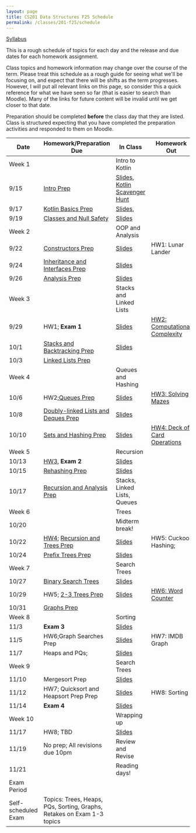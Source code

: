 ```yaml
---
layout: page
title: CS201 Data Structures F25 Schedule
permalink: /classes/201-f25/schedule
---
```


[Syllabus](syllabus)

This is a rough schedule of topics for each day and the release and due dates for each homework assignment.

Class topics and homework information may change over the course of the term. Please treat this schedule as a rough guide for seeing what we'll be focusing on, and expect that there will be shifts as the term progresses. However, I will put all relevant links on this page, so consider this a quick reference for what we have seen so far (that is easier to search than Moodle). Many of the links for future content will be invalid until we get closer to that date.

Preparation should be completed **before** the class day that they are listed. Class is structured expecting that you have completed the preparation activities and responded to them on Moodle.

| Date	| Homework/Preparation Due	| In Class |	Homework Out |
| ------- | --------------- | ------------- | -------------- |
| Week 1 | | Intro to Kotlin | |
| 9/15| [Intro Prep](intro-prep) | [Slides](), [Kotlin Scavenger Hunt](kotlin-lab)| |
| 9/17 | [Kotlin Basics Prep]() | [Slides](),  |	 |
| 9/19 | [Classes and Null Safety]()	|  [Slides]() |	 |
| Week 2 | | OOP and Analysis| |
| 9/22 | [Constructors Prep]() 	|	  [Slides]() |HW1: Lunar Lander |
| 9/24 | [Inheritance and Interfaces Prep]()   |	[Slides]() 	| |
| 9/26 | [Analysis Prep]()| [Slides]()	| |
| Week 3 | | Stacks and Linked Lists | |
| 9/29 | HW1;  **Exam 1**   | [Slides]()  | [HW2: Computational Complexity](hw2) |
| 10/1 | [Stacks and Backtracking Prep]()   |		[Slides]()	|  |
| 10/3 | [Linked Lists Prep]() |	 	| |
| Week 4 | | Queues and Hashing| |
| 10/6 |HW2;[Queues Prep]() | [Slides]() | [HW3: Solving Mazes](hw3) |
| 10/8 |  [Doubly-linked Lists and Deques Prep]() |	[Slides]()	| |
| 10/10 | [Sets and Hashing Prep]() |[Slides]() | [HW4: Deck of Card Operations](hw4)|
| Week 5 |  | Recursion | |
| 10/13 |[HW3](hw3),	  **Exam 2**	| [Slides]()	|  |
| 10/15 |   [Rehashing Prep]() |	[Slides]()	|   |
| 10/17	|[Recursion and Analysis Prep]()   |	Stacks, Linked Lists, Queues	| |
| Week 6 | | Trees| |
| 10/20 |  | Midterm break! | |
| 10/22 |  [HW4](hw4); [Recursion and Trees Prep]()  |[Slides]()	|HW5: Cuckoo Hashing;  |
| 10/24 |  [Prefix Trees Prep]() |	[Slides]() | |
| Week 7 | | Search Trees | |
| 10/27 | [Binary Search Trees]()  | [Slides]() | |
| 10/29 |	HW5; [2-3 Trees Prep]() | [Slides]()|  [HW6: Word Counter](hw6) |
| 10/31 | [Graphs Prep]()  |			| |
| Week 8 | | Sorting | |
| 11/3 | **Exam 3**    | [Slides]()	 |   |	
| 11/5 | HW6;Graph Searches Prep   	| [Slides]() | 	HW7: IMDB Graph  |
| 11/7 | Heaps and PQs;   | [Slides]()	|  |	
| Week 9 | | Search Trees | |
| 11/10 |  Mergesort Prep  | [Slides]() |  |
| 11/12 | HW7; Quicksort and Heapsort Prep Prep | [Slides]() 	 | HW8: Sorting 	 |
| 11/14	| **Exam 4** | [Slides]()  |  |
| Week 10 | | Wrapping up | |
| 11/17 | HW8; TBD | [Slides]() | |
| 11/19 | No prep; All revisions due 10pm | Review and Revise | |
| 11/21 |  | Reading days!| |
| Exam Period | | | |
| Self-scheduled Exam | Topics: Trees, Heaps, PQs, Sorting, Graphs, Retakes on Exam 1-3 topics |  | |